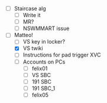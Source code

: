 - [ ] Staircase alg
  - [ ] Write it
  - [ ] MR?
  - [ ] NSWMMART issue
- [ ] Matteo!
  - [ ] VS key in locker?
  - [x] VS twiki
  - [ ] Instructions for pad trigger XVC
  - [ ] Accounts on PCs
    - [ ] felix01
    - [ ] VS SBC
    - [ ] 191 SBC
    - [ ] 191 SBC_1
    - [ ] felix05
